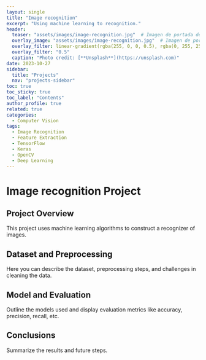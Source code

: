 ```yaml
---
layout: single
title: "Image recognition"
excerpt: "Using machine learning to recognition."
header:
  teaser: "assets/images/image-recognition.jpg"  # Imagen de portada del proyecto
  overlay_image: "assets/images/image-recognition.jpg"  # Imagen de portada del proyecto
  overlay_filter: linear-gradient(rgba(255, 0, 0, 0.5), rgba(0, 255, 255, 0.5))
  overlay_filter: "0.5"
  caption: "Photo credit: [**Unsplash**](https://unsplash.com)"
date: 2023-10-27
sidebar:
  title: "Projects"
  nav: "projects-sidebar"
toc: true
toc_sticky: true
toc_label: "Contents"
author_profile: true
related: true
categories:
  - Computer Vision
tags:
  - Image Recognition
  - Feature Extraction
  - TensorFlow
  - Keras
  - OpenCV
  - Deep Learning
---
```


# Image recognition Project

## Project Overview
This project uses machine learning algorithms to construct a recognizer of images.


<!-- 

- Usa OpenCV para reconocimiento facial o para detección de emociones.
	•	Ingeniería de características: Trabaja en mejorar la calidad de los datos de entrada.
	•	Tuning de hiperparámetros: Experimenta con la búsqueda de hiperparámetros (Grid Search, Random Search) y técnicas como optimización bayesiana.

 -->

## Dataset and Preprocessing
Here you can describe the dataset, preprocessing steps, and challenges in cleaning the data.

## Model and Evaluation
Outline the models used and display evaluation metrics like accuracy, precision, recall, etc.

<!-- // ![ROC Curve](/assets/images/fraud_detection_roc.png) -->

## Conclusions
Summarize the results and future steps.